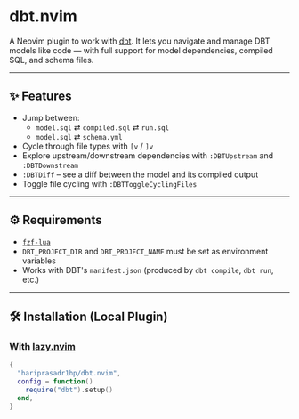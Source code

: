 # dbt.nvim

A Neovim plugin to work with [dbt](https://www.getdbt.com/).
It lets you navigate and manage DBT models like code — with full support for model dependencies, compiled SQL, and schema files.

---

## ✨ Features

- Jump between:
  - `model.sql` ⇄ `compiled.sql` ⇄ `run.sql`
  - `model.sql` ⇄ `schema.yml`
- Cycle through file types with `[v` / `]v`
- Explore upstream/downstream dependencies with `:DBTUpstream` and `:DBTDownstream`
- `:DBTDiff` – see a diff between the model and its compiled output
- Toggle file cycling with `:DBTToggleCyclingFiles`

---

## ⚙ Requirements

- [`fzf-lua`](https://github.com/ibhagwan/fzf-lua)
- `DBT_PROJECT_DIR` and `DBT_PROJECT_NAME` must be set as environment variables
- Works with DBT's `manifest.json` (produced by `dbt compile`, `dbt run`, etc.)

---

## 🛠 Installation (Local Plugin)

### With [lazy.nvim](https://github.com/folke/lazy.nvim)

```lua
{
  "hariprasadr1hp/dbt.nvim",
  config = function()
    require("dbt").setup()
  end,
}

```
